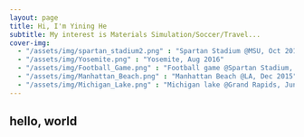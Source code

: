 ```yaml
---
layout: page
title: Hi, I'm Yining He
subtitle: My interest is Materials Simulation/Soccer/Travel...
cover-img: 
  - "/assets/img/spartan_stadium2.png" : "Spartan Stadium @MSU, Oct 2019"
  - "/assets/img/Yosemite.png" : "Yosemite, Aug 2016"
  - "/assets/img/Football_Game.png" : "Football game @Spartan Stadium, Aug 2019"
  - "/assets/img/Manhattan_Beach.png" : "Manhattan Beach @LA, Dec 2015"
  - "/assets/img/Michigan_Lake.png" : "Michigan lake @Grand Rapids, Jun 2019"
---
```


## hello, world

